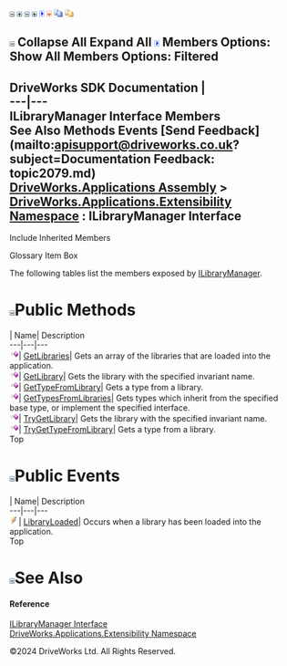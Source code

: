 ![](dotnetimages/collapse.gif) ![](dotnetimages/expand.gif) ![](dotnetimages/collapse.gif) ![](dotnetimages/expand.gif) ![](dotnetimages/drpdown.gif) ![](dotnetimages/drpdown_orange.gif) ![](dotnetimages/copycode.gif) ![](dotnetimages/copycodeHighlight.gif)

![](dotnetimages/collapse.gif) Collapse All Expand All ![](dotnetimages/drpdown.gif) Members Options: Show All  Members Options: Filtered   
---  
DriveWorks SDK Documentation  |   
---|---  
ILibraryManager Interface Members   
See Also Methods Events [Send Feedback](mailto:apisupport@driveworks.co.uk?subject=Documentation Feedback: topic2079.md)  
[DriveWorks.Applications Assembly](topic13.md) > [DriveWorks.Applications.Extensibility Namespace](topic1995.md) : ILibraryManager Interface  
---  
  
Include Inherited Members    


Glossary Item Box

The following tables list the members exposed by [ILibraryManager](topic2079.md).

# ![](dotnetimages/collapse.gif)Public Methods

| Name| Description  
---|---|---  
![ Method](dotnetimages/Method.gif)| [GetLibraries](topic2084.md)| Gets an array of the libraries that are loaded into the application.   
![ Method](dotnetimages/Method.gif)| [GetLibrary](topic2085.md)| Gets the library with the specified invariant name.   
![ Method](dotnetimages/Method.gif)| [GetTypeFromLibrary](topic2086.md)| Gets a type from a library.   
![ Method](dotnetimages/Method.gif)| [GetTypesFromLibraries](topic2087.md)| Gets types which inherit from the specified base type, or implement the specified interface.   
![ Method](dotnetimages/Method.gif)| [TryGetLibrary](topic2088.md)| Gets the library with the specified invariant name.   
![ Method](dotnetimages/Method.gif)| [TryGetTypeFromLibrary](topic2089.md)| Gets a type from a library.   
Top

# ![](dotnetimages/collapse.gif)Public Events

| Name| Description  
---|---|---  
![ Event](dotnetimages/Event.gif)| [LibraryLoaded](topic2090.md)| Occurs when a library has been loaded into the application.   
Top

# ![](dotnetimages/collapse.gif)See Also

#### Reference

[ILibraryManager Interface](topic2079.md)   
[DriveWorks.Applications.Extensibility Namespace](topic1995.md)

©2024 DriveWorks Ltd. All Rights Reserved.
